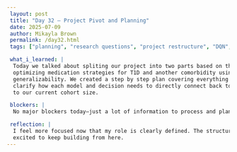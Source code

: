 ```yaml
---
 layout: post  
 title: "Day 32 – Project Pivot and Planning"  
 date: 2025-07-09
 author: Mikayla Brown  
 permalink: /day32.html  
 tags: ["planning", "research questions", "project restructure", "DQN", "fairness"]

 what_i_learned: |
  Today we talked about spliting our project into two parts based on the research questions. My focus is now on Project 2, which is about 
  optimizing medication strategies for T1D and another comorbidity using reinforcement learning, while also ensuring fairness and 
  generalizability. We created a step by step plan covering everything from literature review to model development and evaluation. This helped 
  clarify how each model and decision needs to directly connect back to our research questions. We also discussed adding another comorbidity due 
  to our current cohort size.

 blockers: |
  No major blockers today—just a lot of information to process and plan around.

 reflection: |
  I feel more focused now that my role is clearly defined. The structure we outlined today makes the project feel more manageable, and I’m 
  excited to keep building from here.
---
```

